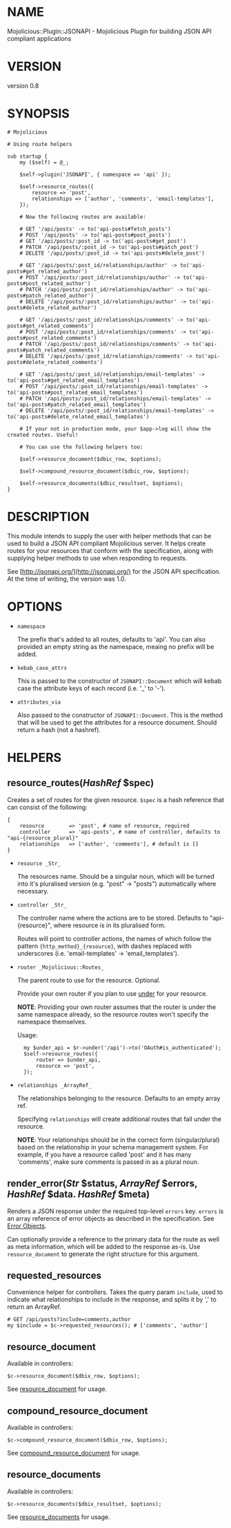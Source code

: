 # NAME

Mojolicious::Plugin::JSONAPI - Mojolicious Plugin for building JSON API compliant applications

# VERSION

version 0.8

# SYNOPSIS

    # Mojolicious

    # Using route helpers

    sub startup {
        my ($self) = @_;

        $self->plugin('JSONAPI', { namespace => 'api' });

        $self->resource_routes({
            resource => 'post',
            relationships => ['author', 'comments', 'email-templates'],
        });

        # Now the following routes are available:

        # GET '/api/posts' -> to('api-posts#fetch_posts')
        # POST '/api/posts' -> to('api-posts#post_posts')
        # GET '/api/posts/:post_id -> to('api-posts#get_post')
        # PATCH '/api/posts/:post_id -> to('api-posts#patch_post')
        # DELETE '/api/posts/:post_id -> to('api-posts#delete_post')

        # GET '/api/posts/:post_id/relationships/author' -> to('api-posts#get_related_author')
        # POST '/api/posts/:post_id/relationships/author' -> to('api-posts#post_related_author')
        # PATCH '/api/posts/:post_id/relationships/author' -> to('api-posts#patch_related_author')
        # DELETE '/api/posts/:post_id/relationships/author' -> to('api-posts#delete_related_author')

        # GET '/api/posts/:post_id/relationships/comments' -> to('api-posts#get_related_comments')
        # POST '/api/posts/:post_id/relationships/comments' -> to('api-posts#post_related_comments')
        # PATCH '/api/posts/:post_id/relationships/comments' -> to('api-posts#patch_related_comments')
        # DELETE '/api/posts/:post_id/relationships/comments' -> to('api-posts#delete_related_comments')

        # GET '/api/posts/:post_id/relationships/email-templates' -> to('api-posts#get_related_email_templates')
        # POST '/api/posts/:post_id/relationships/email-templates' -> to('api-posts#post_related_email_templates')
        # PATCH '/api/posts/:post_id/relationships/email-templates' -> to('api-posts#patch_related_email_templates')
        # DELETE '/api/posts/:post_id/relationships/email-templates' -> to('api-posts#delete_related_email_templates')

        # If your not in production mode, your $app->log will show the created routes. Useful!

        # You can use the following helpers too:

        $self->resource_document($dbic_row, $options);

        $self->compound_resource_document($dbic_row, $options);

        $self->resource_documents($dbic_resultset, $options);
    }

# DESCRIPTION

This module intends to supply the user with helper methods that can be used to build a JSON API
compliant Mojolicious server. It helps create routes for your resources that conform with the
specification, along with supplying helper methods to use when responding to requests.

See [http://jsonapi.org/](http://jsonapi.org/) for the JSON API specification. At the time of writing, the version was 1.0.

# OPTIONS

- `namespace`

    The prefix that's added to all routes, defaults to 'api'. You can also provided an empty string as the namespace,
    meaing no prefix will be added.

- `kebab_case_attrs`

    This is passed to the constructor of `JSONAPI::Document` which will kebab case the attribute keys of each
    record (i.e. '\_' to '-').

- `attributes_via`

    Also passed to the constructor of `JSONAPI::Document`. This is the method that will be used to get
    the attributes for a resource document. Should return a hash (not a hashref).

# HELPERS

## resource\_routes(_HashRef_ $spec)

Creates a set of routes for the given resource. `$spec` is a hash reference that can consist of the following:

    {
        resource        => 'post', # name of resource, required
        controller      => 'api-posts', # name of controller, defaults to "api-{resource_plural}"
        relationships   => ['author', 'comments'], # default is []
    }

- `resource _Str_`

    The resources name. Should be a singular noun, which will be turned into it's pluralised
    version (e.g. "post" -> "posts") automatically where necessary.

- `controller _Str_`

    The controller name where the actions are to be stored. Defaults to "api-{resource}", where
    resource is in its pluralised form.

    Routes will point to controller actions, the names of which follow the pattern `{http_method}_{resource}`, with
    dashes replaced with underscores (i.e. 'email-templates' -> 'email\_templates').

- `router _Mojolicious::Routes_`

    The parent route to use for the resource. Optional.

    Provide your own router if you plan to use [under](http://mojolicious.org/perldoc/Mojolicious/Routes/Route#under)
    for your resource.

    **NOTE**: Providing your own router assumes that the router is under the same namespace already, so the resource
    routes won't specify the namespace themselves.

    Usage:

        my $under_api = $r->under('/api')->to('OAuth#is_authenticated');
        $self->resource_routes({
            router => $under_api,
            resource => 'post',
        });

- `relationships _ArrayRef_`

    The relationships belonging to the resource. Defaults to an empty array ref.

    Specifying `relationships` will create additional routes that fall under the resource.

    **NOTE**: Your relationships should be in the correct form (singular/plural) based on the relationship in your
    schema management system. For example, if you have a resource called 'post' and it has many 'comments', make
    sure comments is passed in as a plural noun.

## render\_error(_Str_ $status, _ArrayRef_ $errors, _HashRef_ $data. _HashRef_ $meta)

Renders a JSON response under the required top-level `errors` key. `errors` is an array reference of error objects
as described in the specification. See [Error Objects](http://jsonapi.org/format/#error-objects).

Can optionally provide a reference to the primary data for the route as well as meta information, which will be added
to the response as-is. Use `resource_document` to generate the right structure for this argument.

## requested\_resources

Convenience helper for controllers. Takes the query param `include`, used to indicate what relationships to include in the
response, and splits it by ',' to return an ArrayRef.

    # GET /api/posts?include=comments,author
    my $include = $c->requested_resources(); # ['comments', 'author']

## resource\_document

Available in controllers:

    $c->resource_document($dbix_row, $options);

See [resource\_document](https://metacpan.org/pod/JSONAPI::Document#resource_document\(DBIx::Class::Row-$row,-HashRef-$options\)) for usage.

## compound\_resource\_document

Available in controllers:

    $c->compound_resource_document($dbix_row, $options);

See [compound\_resource\_document](https://metacpan.org/pod/JSONAPI::Document#compound_resource_document\(DBIx::Class::Row-$row,-HashRef-$options\)) for usage.

## resource\_documents

Available in controllers:

    $c->resource_documents($dbix_resultset, $options);

See [resource\_documents](https://metacpan.org/pod/JSONAPI::Document#resource_documents\(DBIx::Class::Row-$row,-HashRef-$options\)) for usage.
